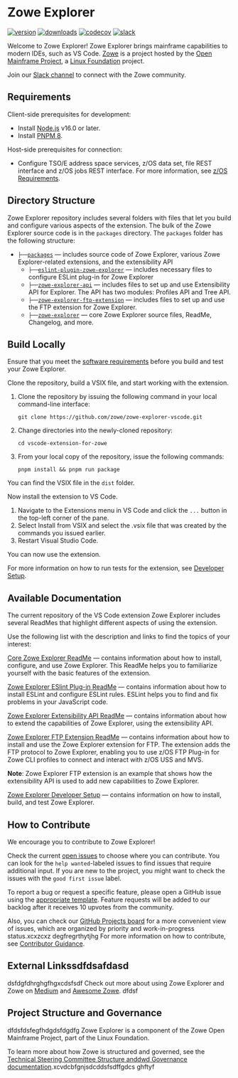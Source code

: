 # Zowe Explorer

[![version](https://img.shields.io/visual-studio-marketplace/v/Zowe.vscode-extension-for-zowe.svg)](https://img.shields.io/visual-studio-marketplace/v/Zowe.vscode-extension-for-zowe.svg)
[![downloads](https://img.shields.io/visual-studio-marketplace/d/Zowe.vscode-extension-for-zowe.svg)](https://img.shields.io/visual-studio-marketplace/d/Zowe.vscode-extension-for-zowe.svg)
[![codecov](https://codecov.io/gh/zowe/zowe-explorer-vscode/branch/main/graph/badge.svg)](https://codecov.io/gh/zowe/zowe-explorer-vscode)
[![slack](https://img.shields.io/badge/chat-on%20Slack-blue)](https://slack.openmainframeproject.org/)

Welcome to Zowe Explorer! Zowe Explorer brings mainframe capabilities to modern IDEs, such as VS Code. [Zowe](https://www.zowe.org/) is a project hosted by the [Open Mainframe Project](https://www.openmainframeproject.org/), a [Linux Foundation](https://www.linuxfoundation.org/) project.

Join our [Slack channel](https://slack.openmainframeproject.org/) to connect with the Zowe community.

## Requirements

Client-side prerequisites for development:

- Install [Node.js](https://nodejs.org/en/download/) v16.0 or later.
- Install [PNPM 8](https://pnpm.io/installation).

Host-side prerequisites for connection:

- Configure TSO/E address space services, z/OS data set, file REST interface and z/OS jobs REST interface. For more information, see [z/OS Requirements](https://docs.zowe.org/stable/user-guide/systemrequirements-zosmf.html#z-os-requirements).

## Directory Structure

Zowe Explorer repository includes several folders with files that let you build and configure various aspects of the extension. The bulk of the Zowe Explorer source code is in the `packages` directory. The `packages` folder has the following structure:

- `├──`[`packages`](./packages) — includes source code of Zowe Explorer, various Zowe Explorer-related extensions, and the extensibility API<br>
  - `├──`[`eslint-plugin-zowe-explorer`](./packages/eslint-plugin-zowe-explorer) — includes necessary files to configure ESLint plug-in for Zowe Explorer
  - `├──`[`zowe-explorer-api`](./packages/zowe-explorer-api) — includes files to set up and use Extensibility API for Explorer. The API has two modules: Profiles API and Tree API.
  - `├──`[`zowe-explorer-ftp-extension`](./packages/zowe-explorer-ftp-extension) — includes files to set up and use the FTP extension for Zowe Explorer.
  - `├──`[`zowe-explorer`](./packages/zowe-explorer) — core Zowe Explorer source files, ReadMe, Changelog, and more.

## Build Locally

Ensure that you meet the [software requirements](#requirements) before you build and test your Zowe Explorer.

Clone the repository, build a VSIX file, and start working with the extension.

1. Clone the repository by issuing the following command in your local command-line interface:

   ```shell
   git clone https://github.com/zowe/zowe-explorer-vscode.git
   ```

2. Change directories into the newly-cloned repository:

   ```shell
   cd vscode-extension-for-zowe
   ```

3. From your local copy of the repository, issue the following commands:

   ```shell
   pnpm install && pnpm run package
   ```

You can find the VSIX file in the `dist` folder.

Now install the extension to VS Code.

1. Navigate to the Extensions menu in VS Code and click the `...` button in the top-left corner of the pane.
2. Select Install from VSIX and select the .vsix file that was created by the commands you issued earlier.
3. Restart Visual Studio Code.

You can now use the extension.

For more information on how to run tests for the extension, see [Developer Setup](https://github.com/zowe/zowe-explorer-vscode/wiki/Developer-Setup).

## Available Documentation

The current repository of the VS Code extension Zowe Explorer includes several ReadMes that highlight different aspects of using the extension.

Use the following list with the description and links to find the topics of your interest:

[Core Zowe Explorer ReadMe](https://github.com/zowe/zowe-explorer-vscode/blob/main/packages/zowe-explorer/README.md) — contains information about how to install, configure, and use Zowe Explorer. This ReadMe helps you to familiarize yourself with the basic features of the extension.

[Zowe Explorer ESlint Plug-in ReadMe](https://github.com/zowe/zowe-explorer-vscode/blob/main/packages/eslint-plugin-zowe-explorer/README.md) — contains information about how to install ESLint and configure ESLint rules. ESLint helps you to find and fix problems in your JavaScript code.

[Zowe Explorer Extensibility API ReadMe](https://github.com/zowe/zowe-explorer-vscode/blob/main/packages/zowe-explorer-api/README.md) — contains information about how to extend the capabilities of Zowe Explorer, using the extensibility API.

[Zowe Explorer FTP Extension ReadMe](https://github.com/zowe/zowe-explorer-vscode/blob/main/packages/zowe-explorer-ftp-extension/README.md) — contains information about how to install and use the Zowe Explorer extension for FTP. The extension adds the FTP protocol to Zowe Explorer, enabling you to use z/OS FTP Plug-in for Zowe CLI profiles to connect and interact with z/OS USS and MVS.

**Note**: Zowe Explorer FTP extension is an example that shows how the extensibility API is used to add new capabilities to Zowe Explorer.

[Zowe Explorer Developer Setup](https://github.com/zowe/zowe-explorer-vscode/wiki/Developer-Setup) — contains information on how to install, build, and test Zowe Explorer.

## How to Contribute

We encourage you to contribute to Zowe Explorer!

Check the current [open issues](https://github.com/zowe/zowe-explorer-vscode/issues) to choose where you can contribute. You can look for the `help wanted`-labeled issues to find issues that require additional input. If you are new to the project, you might want to check the issues with the `good first issue` label.

To report a bug or request a specific feature, please open a GitHub issue using the [appropriate template](https://github.com/zowe/zowe-explorer-vscode/issues/new/choose). Feature requests will be added to our backlog after it receives 10 upvotes from the community.

Also, you can check our [GitHub Projects board](https://github.com/orgs/zowe/projects/15) for a more convenient view of issues, which are organized by priority and work-in-progress status.xcxzcxz
degfregrthytjhg
For more information on how to contribute, see [Contributor Guidance](https://github.com/zowe/zowe-explorer-vscode/wiki/Contributor-Guidance).

## External Linkssdfdsafdasd
dsfdgfdhrghgfhgxcdsfsdf
Check out more about using Zowe Explorer and Zowe on [Medium](https://medium.com/zowe) and [Awesome Zowe](https://github.com/tucker01/awesome-zowe).
dfdsf
## Project Structure and Governance
dfdsfdsfegfhdgdsfdgdfg
Zowe Explorer is a component of the Zowe Open Mainframe Project, part of the Linux Foundation.

To learn more about how Zowe is structured and governed, see the [Technical Steering Committee Structure anddwd Governance documentation](https://github.com/zowe/community/blob/master/Technical-Steering-Committee/tsc-governance.md).xcvdcbfgnjsdcddsfsdffgdcs
ghftyf